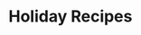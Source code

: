 <!-- 
template: articlesbycategory.html
title: Articles About Food
forCategory: Holiday Recipes
callback: articlesbycategory
-->

# Holiday Recipes